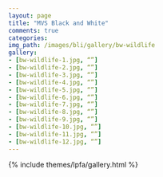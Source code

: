 ```yaml
---
layout: page
title: "MVS Black and White"
comments: true
categories:
img_path: /images/bli/gallery/bw-wildlife
gallery:
- [bw-wildlife-1.jpg, “”]
- [bw-wildlife-2.jpg, “”]
- [bw-wildlife-3.jpg, “”]
- [bw-wildlife-4.jpg, “”]
- [bw-wildlife-5.jpg, “”]
- [bw-wildlife-6.jpg, “”]
- [bw-wildlife-7.jpg, “”]
- [bw-wildlife-8.jpg, “”]
- [bw-wildlife-9.jpg, “”]
- [bw-wildlife-10.jpg, “”]
- [bw-wildlife-11.jpg, “”]
- [bw-wildlife-12.jpg, “”]
---
```


{% include themes/lpfa/gallery.html %}

